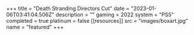 +++
title = "Death Stranding Directors Cut"
date = "2023-01-06T03:41:04.506Z"
description = ""
gaming = 2022
system = "PS5"
completed = true
platinum = false
[[resources]]
src = "images/boxart.jpg"
name = "featured"
+++
<!--
Start writing here...

**Final trophy count: __ of __**

![Trophy List](images/trophies.jpg) -->
